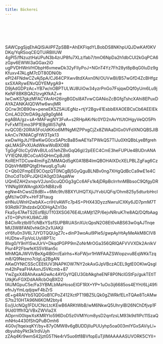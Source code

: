 ```yaml
---
title: Bäckerei
---
```


![Bäckerei][1]

[1]: data:image/png;base64,iVBORw0KGgoAAAANSUhEUgAAAEAAAABACAYAAACqaXHeAAAGv0lEQVR4nO2bC2wURRjHt9DOIEjFgNBY
SAWCpgSjqEhAQISiAiIPFZpSBB+AhEKFlqdYLBobDS8NKhpUQJDwKAf0KVDKq/YqRSoqCEQTUiRBIIUW
4gPI5/fNzuztHaUPuN3b4zrJP8fu7XLz/fab7/tmO6NpDa2h1dbCUI2kGqPCA6zGpv6EWWi3aGGax2iO
ugPVDHWnVHObpH6vmewDk32yFIIyPoJ+NGnT4Yz7Fh28yt8pBqG0IuDz9gKfuxv47ALgM7cDT80DNi0b
ePI24FNdwCZvAj5pA/CJ64CPXwv8tdXAxn0N/OUVwBI/B57wGfD4ZcBHfgzsxSXARywENvQDYEMygA9+
D9jAdGDPzAc+YB7w/nOBPTULWJ8UiOw34yzrPnGo7FsjqwDQf0yUm6Lu9jKeNF8BKBQA2IzvgKfkAZ+e
IwCwKS7gkzMFACYArAH26irgBGDsl8ATvwCGANioZcBGfgTshcXAhi8EPuxDAYAZANKAIQDWfw6wvjMR
QCrw3tOB90w+peneEK5Z5AUEgNz+rtjY2Bgv41Esbb8XAOEBCsCb6AEEIEkCmLAO2OtrDA9gJg9g0gM4
egABIA/gz+sA+MAFwgNY3FvA+s2RHpAKrNc0YD2nAvYtUtOHgyVeQO5PhFvFxMTEmo3PP1EBgWi57qPA
nvQC0Er20RIA5FoUdKKio6MfNgMIZPPxgCjZx8ZWAaDIGx0VFdXNOQBSJIBkAnCv7KNlACgFtW3Tpk13
xwDwHgJtJYBwKwG0cxSAPtcBaB5wAEYaTPWkQS7TIJu0XtQBbLyeBfgrehqkLMASPvXUAdWkwWoBXO8B
TgGgF0IcCyGWvBULoS1ehZBvGqQ6gI/2pEEC4CmE3heFUPUe4BUDnANAVYIEQNUBCoCoA5QHmCpBJitB
KoREHTDCuw4ImiFgZ/MMAQd5gK0A1BB4ImQBOHAIXDcXELPBLZgFag6CzDQbVHMBPQtgEHwuqILgTuAi
C+Qb02FmpEE9COqzQT0NCgBj5GyQguBLNBv0ng7XHgQdBcCa9wE1e4CDhoCdTb0PcJQH2A0gtD3AqaWw
UQn6ZAH2xnqvV2JsnGcuQDGg3gCc6AFs1k4jDRpBcIrrhnMBbsoC9QfgyDRYINNg9XWAngbXGrNB8zvB
egNw4hCwsl28dBl++6Mc9h/8BXYUHQTXjiJYvbUQFq/Ohm825y5dturbHrclgMt//wOlPx+HrF3Ftaug
eHNuUWnH2wbAX+crIH/vAWFc7p4S+PHX43DyzzNwruICXKy6JD7pmM7T93Rd9i73hdzdxQODHgAZn13o
Fka5y47AeTS2EofBjUTf03XSG676E4LtAMjt1ZP/6ejvNRruK7re8AQ/DQfbAagxT0+0PsYrKU9ACJlB
B4CivRrztbl9TcNBxYSsfSUPBRUASnXUcQpsN2O8Et0vABS63w0qAJTnqeMU3W8FAN0vhkGh2x1UAKjI
oY6fu0n3V6L7JYDTQQUgZ7c+dinP3woAul9Pie5/gwpAyHtAyMeAkM8CIV8HUDtw+FjoVoLUyIi8PT/c
8lxg0/Y9nYISwJUrV+DkqdPGPP9mZoNrMrOGa356QRIQAFVVVXDk2AnIkVPiur4P2FbwfeXS5V8lan5c
MhMQAJWVlVBeXg4lB0rr/EaIrhs+KoFWjvr1HWFAAZSWlopzvu8EqWKkTzqm8/Q9Nezno7clgLq2BgAN
AKwDYNtCSScCEEtlUV3NAPKOW7NY2okAxGJpVBczACEL9gtE0OKIwQsgIm42hPeaFHAAxnJ5VKcmb+87
YwZgxX4BAhAxaAGwAc4AYGyYQEU3GbNkgheENF8P0NcIGStFp/gukTEtlTUtkjKvFGXDdAARcbOqBXD2
fAUMGpuC5e/Fa3YBMLbMaHosoElGF1RX+YP+1uOo3ij6685os4EYH/6Lj49fiefnJyYmLqdjqwF4bZrS
dE+g4RAlYbS1QDGoB1CPoZ412XctPT19BZ5LQk0gZWRkfELnTQAe8TcAMwS7ts210HTA96N6KOM2bty4
Eo/jUcNQg1FDUCNcLtcKEwB6ARKtWbB/wM6NkwQ5UhryIBl26NChDfjvp1F9Ud01ffh1Q/VBxZWVla2X
ADprni00lqwXsKMRYIo596DoD5z0VMlYcm8ysD2qnfzsLM93k9d1lPc11SzaQmNHo4430fShQPuBOmh6
4G0vj1tqeixqKY/by+87yOMW8v6gBUDDjIIuPUUyhp5oa003mIYGxSAViyLl+dbyuhbyPkt3k1rdVJyh
zZAq4Kr9wmS42jztG5TNe4rV5uo6tf8BVfopEuTjIIMAAAAASUVORK5CYII=
